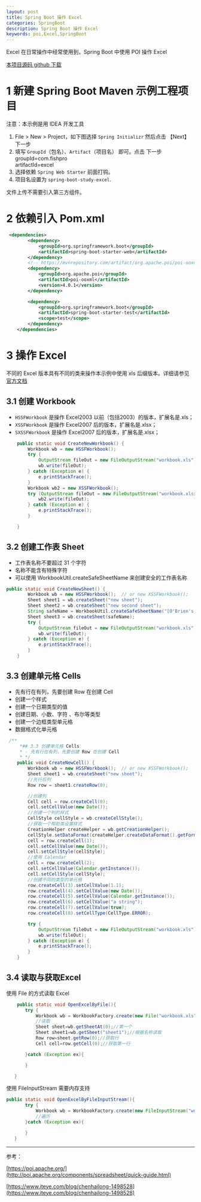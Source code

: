 ```yaml
---
layout: post
title: Spring Boot 操作 Excel
categories: SpringBoot
description: Spring Boot 操作 Excel
keywords: poi,Excel,SpringBoot
---
```

Excel 在日常操作中经常使用到，Spring Boot 中使用 POI 操作 Excel 


[本项目源码 github 下载 ](https://github.com/fishpro/spring-boot-study/tree/master/spring-boot-study-excel)



# 1 新建 Spring Boot Maven 示例工程项目

注意：本示例是用 IDEA 开发工具
1. File > New > Project，如下图选择 `Spring Initializr` 然后点击 【Next】下一步
2. 填写 `GroupId`（包名）、`Artifact`（项目名） 即可。点击 下一步
    groupId=com.fishpro   
    artifactId=excel
3. 选择依赖 `Spring Web Starter` 前面打钩。
4. 项目名设置为 `spring-boot-study-excel`.

文件上传不需要引入第三方组件。

# 2 依赖引入 Pom.xml

```xml
 <dependencies>
        <dependency>
            <groupId>org.springframework.boot</groupId>
            <artifactId>spring-boot-starter-web</artifactId>
        </dependency>
        <!-- https://mvnrepository.com/artifact/org.apache.poi/poi-ooxml -->
        <dependency>
            <groupId>org.apache.poi</groupId>
            <artifactId>poi-ooxml</artifactId>
            <version>4.0.1</version>
        </dependency>

        <dependency>
            <groupId>org.springframework.boot</groupId>
            <artifactId>spring-boot-starter-test</artifactId>
            <scope>test</scope>
        </dependency>
    </dependencies>
```


# 3 操作 Excel
不同的 Excel 版本具有不同的类来操作本示例中使用 xls 后缀版本。详细请参见 [官方文档](http://poi.apache.org/components/spreadsheet/quick-guide.html)

## 3.1 创建 Workbook
- `HSSFWorkbook` 是操作 Excel2003 以前（包括2003）的版本，扩展名是.xls；
- `XSSFWorkbook` 是操作 Excel2007 后的版本，扩展名是.xlsx；
- `SXSSFWorkbook` 是操作 Excel2007 后的版本，扩展名是.xlsx；

```java
    public static void CreateNewWorkbook() {
        Workbook wb = new HSSFWorkbook();
        try {
            OutputStream fileOut = new FileOutputStream("workbook.xls");
            wb.write(fileOut);
        } catch (Exception e) {
            e.printStackTrace();
        }
        Workbook wb2 = new XSSFWorkbook();
        try (OutputStream fileOut = new FileOutputStream("workbook.xlsx")) {
            wb2.write(fileOut);
        } catch (Exception e) {
            e.printStackTrace();
        }

    }
```

## 3.2 创建工作表 Sheet
- 工作表名称不要超过 31 个字符
- 名称不能含有特殊字符
- 可以使用 WorkbookUtil.createSafeSheetName 来创建安全的工作表名称
```java
public static void CreateNewSheet() {
        Workbook wb = new HSSFWorkbook();  // or new XSSFWorkbook();
        Sheet sheet1 = wb.createSheet("new sheet");
        Sheet sheet2 = wb.createSheet("new second sheet");
        String safeName = WorkbookUtil.createSafeSheetName("[O'Brien's sales*?]"); // returns " O'Brien's sales   "
        Sheet sheet3 = wb.createSheet(safeName);
        try {
            OutputStream fileOut = new FileOutputStream("workbook.xls");
            wb.write(fileOut);
        } catch (Exception e) {
            e.printStackTrace();
        }
    }

``` 

## 3.3 创建单元格 Cells
- 先有行在有列，先要创建 Row 在创建 Cell
- 创建一个样式
- 创建一个日期类型的值
- 创建日期、小数、字符 、布尔等类型
- 创建一个边框类型单元格
- 数据格式化单元格
```java
 /**
     *## 3.3 创建单元格 Cells
     * - 先有行在有列，先要创建 Row 在创建 Cell
     * */
    public void CreateNewCell() {
        Workbook wb = new HSSFWorkbook();  // or new XSSFWorkbook();
        Sheet sheet1 = wb.createSheet("new sheet");
        //先行后列
        Row row = sheet1.createRow(0);

        //创建列
        Cell cell = row.createCell(0);
        cell.setCellValue(new Date());
        //创建一个列的样式
        CellStyle cellStyle = wb.createCellStyle();
        //获取一个帮助类设置样式
        CreationHelper createHelper = wb.getCreationHelper();
        cellStyle.setDataFormat(createHelper.createDataFormat().getFormat("m/d/yy h:mm"));
        cell = row.createCell(1);
        cell.setCellValue(new Date());
        cell.setCellStyle(cellStyle);
        //使用 Calendar
        cell = row.createCell(2);
        cell.setCellValue(Calendar.getInstance());
        cell.setCellStyle(cellStyle);
        //创建不同的类型的单元格
        row.createCell(3).setCellValue(1.1);
        row.createCell(4).setCellValue(new Date());
        row.createCell(5).setCellValue(Calendar.getInstance());
        row.createCell(6).setCellValue("a string");
        row.createCell(7).setCellValue(true);
        row.createCell(8).setCellType(CellType.ERROR);

        try {
            OutputStream fileOut = new FileOutputStream("workbook.xls");
            wb.write(fileOut);
        } catch (Exception e) {
            e.printStackTrace();
        }
    }
```


## 3.4 读取与获取Excel
 使用 File 的方式读取 Excel
 ```java
     public static void OpenExcelByFile(){
        try {
            Workbook wb = WorkbookFactory.create(new File("workbook.xls"));
            //读取
            Sheet sheet=wb.getSheetAt(0);//第一个
            Sheet sheet1=wb.getSheet("sheet1");//根据名称读取
            Row row=sheet.getRow(0);//获取行
            Cell cell=row.getCell(0);//获取第一行

        }catch (Exception ex){

        }

    }
 ```

 使用 FileInputStream 需要内存支持
 
 ```java
 public static void OpenExcelByFileInputStream(){
        try {
            Workbook wb = WorkbookFactory.create(new FileInputStream("workbook.xls"));
            //遍历
        }catch (Exception ex){

        }
    }
 ```



---
参考：

[https://poi.apache.org/](http://poi.apache.org/components/spreadsheet/quick-guide.html)

[https://www.iteye.com/blog/chenhailong-1498528](https://www.iteye.com/blog/chenhailong-1498528)